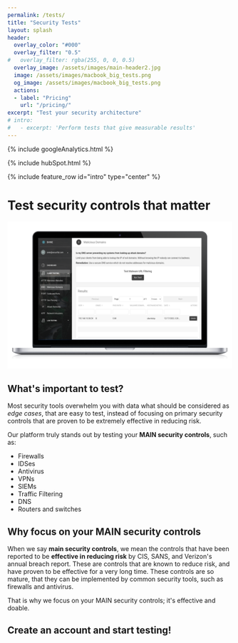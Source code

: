 ```yaml
---
permalink: /tests/
title: "Security Tests"
layout: splash
header:
  overlay_color: "#000"
  overlay_filter: "0.5"
#   overlay_filter: rgba(255, 0, 0, 0.5)
  overlay_image: /assets/images/main-header2.jpg
  image: /assets/images/macbook_big_tests.png
  og_image: /assets/images/macbook_big_tests.png
  actions:
  - label: "Pricing"
    url: "/pricing/"
excerpt: "Test your security architecture"
# intro: 
#   - excerpt: 'Perform tests that give measurable results'
---
```

<!-- Google analytics -->
{% include googleAnalytics.html %}
<!-- Hub Spot analytics -->
{% include hubSpot.html %}

{% include feature_row id="intro" type="center" %}

# Test security controls that matter
[![Deep dive into the gaps of your security tools](/assets/images/macbook_big_tests.png)](/assets/images/macbook_big_tests.png)
## What's important to test?
Most security tools overwhelm you with data what should be considered as *edge cases*, that are easy to test, instead of focusing on primary security controls that are proven to be extremely effective in reducing risk.

Our platform truly stands out by testing your **MAIN security controls**, such as:
  * Firewalls
  * IDSes
  * Antivirus
  * VPNs
  * SIEMs
  * Traffic Filtering
  * DNS
  * Routers and switches

## Why focus on your MAIN security controls
When we say **main security controls**, we mean the controls that have been reported to be **effective in reducing risk** by CIS, SANS, and Verizon's annual breach report. These are controls that are known to reduce risk, and have proven to be  effective for a very long time. These controls are so mature, that they can be implemented by common security tools, such as firewalls and antivirus. 

That is why we focus on your MAIN security controls; it's effective and doable.

## Create an account and start testing!

<script charset="utf-8" type="text/javascript" src="//js.hsforms.net/forms/shell.js"></script>
<script>
  hbspt.forms.create({
	portalId: "8898112",
	formId: "2b1cfdb3-6618-4dd8-86e4-4786274c0d38"
});
</script>